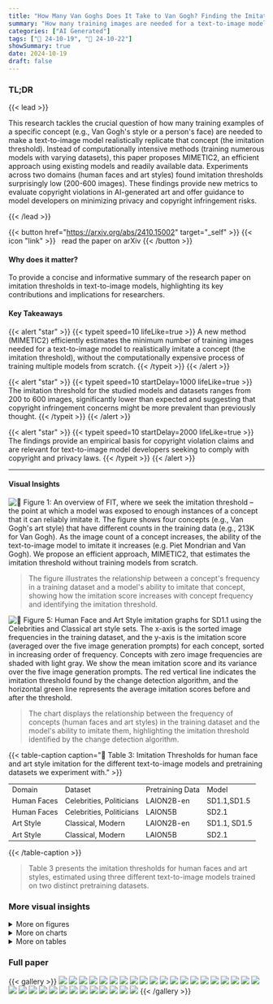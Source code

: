 ```yaml
---
title: "How Many Van Goghs Does It Take to Van Gogh? Finding the Imitation Threshold"
summary: "How many training images are needed for a text-to-image model to reliably imitate a specific concept? This paper introduces a novel method to estimate this "imitation threshold", revealing its surpris..."
categories: ["AI Generated"]
tags: ["🔖 24-10-19", "🤗 24-10-22"]
showSummary: true
date: 2024-10-19
draft: false
---
```


### TL;DR


{{< lead >}}

This research tackles the crucial question of how many training examples of a specific concept (e.g., Van Gogh's style or a person's face) are needed to make a text-to-image model realistically replicate that concept (the imitation threshold).  Instead of computationally intensive methods (training numerous models with varying datasets), this paper proposes MIMETIC2, an efficient approach using existing models and readily available data. Experiments across two domains (human faces and art styles) found imitation thresholds surprisingly low (200-600 images).  These findings provide new metrics to evaluate copyright violations in AI-generated art and offer guidance to model developers on minimizing privacy and copyright infringement risks.

{{< /lead >}}


{{< button href="https://arxiv.org/abs/2410.15002" target="_self" >}}
{{< icon "link" >}} &nbsp; read the paper on arXiv
{{< /button >}}

#### Why does it matter?
To provide a concise and informative summary of the research paper on imitation thresholds in text-to-image models, highlighting its key contributions and implications for researchers.
#### Key Takeaways

{{< alert "star" >}}
{{< typeit speed=10 lifeLike=true >}} A new method (MIMETIC2) efficiently estimates the minimum number of training images needed for a text-to-image model to realistically imitate a concept (the imitation threshold), without the computationally expensive process of training multiple models from scratch. {{< /typeit >}}
{{< /alert >}}

{{< alert "star" >}}
{{< typeit speed=10 startDelay=1000 lifeLike=true >}} The imitation threshold for the studied models and datasets ranges from 200 to 600 images, significantly lower than expected and suggesting that copyright infringement concerns might be more prevalent than previously thought. {{< /typeit >}}
{{< /alert >}}

{{< alert "star" >}}
{{< typeit speed=10 startDelay=2000 lifeLike=true >}} The findings provide an empirical basis for copyright violation claims and are relevant for text-to-image model developers seeking to comply with copyright and privacy laws. {{< /typeit >}}
{{< /alert >}}

------
#### Visual Insights



![](figures/figures_2_0.png "🔼 Figure 1: An overview of FIT, where we seek the imitation threshold – the point at which a model was exposed to enough instances of a concept that it can reliably imitate it. The figure shows four concepts (e.g., Van Gogh's art style) that have different counts in the training data (e.g., 213K for Van Gogh). As the image count of a concept increases, the ability of the text-to-image model to imitate it increases (e.g. Piet Mondrian and Van Gogh). We propose an efficient approach, MIMETIC2, that estimates the imitation threshold without training models from scratch.")

> The figure illustrates the relationship between a concept's frequency in a training dataset and a model's ability to imitate that concept, showing how the imitation score increases with concept frequency and identifying the imitation threshold.





![](charts/charts_8_0.png "🔼 Figure 5: Human Face and Art Style imitation graphs for SD1.1 using the Celebrities and Classical art style sets. The x-axis is the sorted image frequencies in the training dataset, and the y-axis is the imitation score (averaged over the five image generation prompts) for each concept, sorted in increasing order of frequency. Concepts with zero image frequencies are shaded with light gray. We show the mean imitation score and its variance over the five image generation prompts. The red vertical line indicates the imitation threshold found by the change detection algorithm, and the horizontal green line represents the average imitation scores before and after the threshold.")

> The chart displays the relationship between the frequency of concepts (human faces and art styles) in the training dataset and the model's ability to imitate them, highlighting the imitation threshold identified by the change detection algorithm.





{{< table-caption caption="🔽 Table 3: Imitation Thresholds for human face and art style imitation for the different text-to-image models and pretraining datasets we experiment with." >}}
<br><table id='8' style='font-size:14px'><tr><td>Domain</td><td>Dataset</td><td>Pretraining Data</td><td>Model</td></tr><tr><td>Human Faces</td><td>Celebrities, Politicians</td><td>LAION2B-en</td><td>SD1.1,SD1.5</td></tr><tr><td>Human Faces</td><td>Celebrities, Politicians</td><td>LAION5B</td><td>SD2.1</td></tr><tr><td>Art Style</td><td>Classical, Modern</td><td>LAION2B-en</td><td>SD1.1, SD1.5</td></tr><tr><td>Art Style</td><td>Classical, Modern</td><td>LAION5B</td><td>SD2.1</td></tr></table>{{< /table-caption >}}

> Table 3 presents the imitation thresholds for human faces and art styles, estimated using three different text-to-image models trained on two distinct pretraining datasets.



### More visual insights

<details>
<summary>More on figures
</summary>


![](figures/figures_4_0.png "🔼 Figure 2: Examples of real celebrity images (top) and generated images from a text-to-image model (bottom) with increasing image counts from left to right (3, 273, 3K, 10K, and 90K, respectively). The prompt is 'a photorealistic close-up image of {name}'.")

> The figure shows real and generated images of celebrities with increasing numbers of training images, demonstrating the effect of concept frequency on imitation.


![](figures/figures_5_0.png "🔼 Figure 3: Overview of MIMETIC²'s methodology to estimate the imitation threshold. In Step 1, we estimate the frequency of each concept (belonging to a domain) in the pretraining data by obtaining the images that contain the concept of interest. In Step 2, we use the filtered images of each concept (obtained in Step 1) and compare them to the generated images to measure imitation (using g that receives training and generated images). We repeat this process for each concept to generate the imitation score graph, and then determine the imitation threshold with a change detection algorithm.")

> The figure illustrates the MIMETIC² methodology for estimating the imitation threshold by computing concept frequency and imitation score.


![](figures/figures_9_0.png "🔼 Figure 2: Examples of real celebrity images (top) and generated images from a text-to-image model (bottom) with increasing image counts from left to right (3, 273, 3K, 10K, and 90K, respectively). The prompt is “a photorealistic close-up image of {name}.”")

> Figure 2 shows real and generated images of celebrities with varying numbers of training images to illustrate how the quality of generated images improves as the number of training images increases.


![](figures/figures_9_1.png "🔼 Figure 2: Examples of real celebrity images (top) and generated images from a text-to-image model (bottom) with increasing image counts from left to right (3, 273, 3K, 10K, and 90K, respectively). The prompt is 'a photorealistic close-up image of {name}'.")

> The figure shows real and generated images of five celebrities with increasing number of training images, demonstrating the impact of training data size on imitation ability.


![](figures/figures_9_2.png "🔼 Figure 2: Examples of real celebrity images (top) and generated images from a text-to-image model (bottom) with increasing image counts from left to right (3, 273, 3K, 10K, and 90K, respectively). The prompt is \'a photorealistic close-up image of {name}\'")

> The figure shows real and generated images of celebrities with varying numbers of training images to illustrate the effect of concept frequency on imitation.


![](figures/figures_20_0.png "🔼 Figure 2: Examples of real celebrity images (top) and generated images from a text-to-image model (bottom) with increasing image counts from left to right (3, 273, 3K, 10K, and 90K, respectively). The prompt is ''a photorealistic close-up image of {name}''.")

> The figure shows examples of real and generated images of celebrities with increasing numbers of training images, illustrating the relationship between training data and model imitation ability.


![](figures/figures_20_2.png "🔼 Figure 2: Examples of real celebrity images (top) and generated images from a text-to-image model (bottom) with increasing image counts from left to right (3, 273, 3K, 10K, and 90K, respectively). The prompt is 'a photorealistic close-up image of {name}'.")

> The figure shows real and generated images of celebrities with increasing numbers of training images, illustrating the concept of imitation threshold.


![](figures/figures_21_2.png "🔼 Figure 1: An overview of FIT, where we seek the imitation threshold – the point at which a model was exposed to enough instances of a concept that it can reliably imitate it. The figure shows four concepts (e.g., Van Gogh's art style) that have different counts in the training data (e.g., 213K for Van Gogh). As the image count of a concept increases, the ability of the text-to-image model to imitate it increases (e.g. Piet Mondrian and Van Gogh). We propose an efficient approach, MIMETIC2, that estimates the imitation threshold without training models from scratch.")

> The figure illustrates the relationship between a concept's frequency in training data and a model's ability to imitate that concept, introducing the concept of an imitation threshold.


![](figures/figures_23_0.png "🔼 Figure 1: An overview of FIT, where we seek the imitation threshold – the point at which a model was exposed to enough instances of a concept that it can reliably imitate it. The figure shows four concepts (e.g., Van Gogh's art style) that have different counts in the training data (e.g., 213K for Van Gogh). As the image count of a concept increases, the ability of the text-to-image model to imitate it increases (e.g. Piet Mondrian and Van Gogh). We propose an efficient approach, MIMETIC2, that estimates the imitation threshold without training models from scratch.")

> The figure illustrates the relationship between a concept's frequency in a training dataset and a model's ability to imitate that concept, introducing the concept of an imitation threshold.


![](figures/figures_23_1.png "🔼 Figure 1: An overview of FIT, where we seek the imitation threshold – the point at which a model was exposed to enough instances of a concept that it can reliably imitate it. The figure shows four concepts (e.g., Van Gogh's art style) that have different counts in the training data (e.g., 213K for Van Gogh). As the image count of a concept increases, the ability of the text-to-image model to imitate it increases (e.g. Piet Mondrian and Van Gogh). We propose an efficient approach, MIMETIC2, that estimates the imitation threshold without training models from scratch.")

> The figure illustrates the relationship between a concept's frequency in training data and a model's ability to imitate it, introducing the concept of an imitation threshold.


![](figures/figures_23_2.png "🔼 Figure 1: An overview of FIT, where we seek the imitation threshold – the point at which a model was exposed to enough instances of a concept that it can reliably imitate it. The figure shows four concepts (e.g., Van Gogh's art style) that have different counts in the training data (e.g., 213K for Van Gogh). As the image count of a concept increases, the ability of the text-to-image model to imitate it increases (e.g. Piet Mondrian and Van Gogh). We propose an efficient approach, MIMETIC2, that estimates the imitation threshold without training models from scratch.")

> The figure illustrates the relationship between a concept's frequency in training data and a model's ability to imitate that concept, introducing the concept of an imitation threshold.


![](figures/figures_23_3.png "🔼 Figure 1: An overview of FIT, where we seek the imitation threshold – the point at which a model was exposed to enough instances of a concept that it can reliably imitate it. The figure shows four concepts (e.g., Van Gogh's art style) that have different counts in the training data (e.g., 213K for Van Gogh). As the image count of a concept increases, the ability of the text-to-image model to imitate it increases (e.g. Piet Mondrian and Van Gogh). We propose an efficient approach, MIMETIC2, that estimates the imitation threshold without training models from scratch.")

> The figure illustrates the relationship between a concept's frequency in a training dataset and a model's ability to imitate that concept, highlighting the concept of an imitation threshold.


![](figures/figures_23_4.png "🔼 Figure 1: An overview of FIT, where we seek the imitation threshold – the point at which a model was exposed to enough instances of a concept that it can reliably imitate it. The figure shows four concepts (e.g., Van Gogh's art style) that have different counts in the training data (e.g., 213K for Van Gogh). As the image count of a concept increases, the ability of the text-to-image model to imitate it increases (e.g. Piet Mondrian and Van Gogh). We propose an efficient approach, MIMETIC2, that estimates the imitation threshold without training models from scratch.")

> The figure illustrates the relationship between a concept's frequency in a training dataset and a model's ability to imitate that concept, introducing the concept of an imitation threshold.


![](figures/figures_23_5.png "🔼 Figure 2: Examples of real celebrity images (top) and generated images from a text-to-image model (bottom) with increasing image counts from left to right (3, 273, 3K, 10K, and 90K, respectively). The prompt is \'a photorealistic close-up image of {name}\'")

> The figure shows real and generated images of celebrities with increasing number of training images to demonstrate the imitation ability of the model.


![](figures/figures_23_6.png "🔼 Figure 1: An overview of FIT, where we seek the imitation threshold – the point at which a model was exposed to enough instances of a concept that it can reliably imitate it. The figure shows four concepts (e.g., Van Gogh’s art style) that have different counts in the training data (e.g., 213K for Van Gogh). As the image count of a concept increases, the ability of the text-to-image model to imitate it increases (e.g. Piet Mondrian and Van Gogh). We propose an efficient approach, MIMETIC2, that estimates the imitation threshold without training models from scratch.")

> The figure illustrates the relationship between a concept's frequency in a training dataset and a model's ability to imitate that concept, showing how the imitation threshold increases with concept frequency.


![](figures/figures_23_7.png "🔼 Figure 1: An overview of FIT, where we seek the imitation threshold – the point at which a model was exposed to enough instances of a concept that it can reliably imitate it. The figure shows four concepts (e.g., Van Gogh's art style) that have different counts in the training data (e.g., 213K for Van Gogh). As the image count of a concept increases, the ability of the text-to-image model to imitate it increases (e.g. Piet Mondrian and Van Gogh). We propose an efficient approach, MIMETIC2, that estimates the imitation threshold without training models from scratch.")

> The figure illustrates the relationship between a concept's frequency in a training dataset and a model's ability to imitate that concept, introducing the concept of an imitation threshold.


![](figures/figures_23_8.png "🔼 Figure 14: Human Face Imitation (Politicians): Similarity between the training and generated images for all politicians. The politicians with zero image counts are shaded with light gray. We show the mean and variance over the five generation prompts. The images were generated using SD1.2. The change point for human face imitation for politicians when generating images using SD1.1 is detected at 252 faces.")

> The figure shows the imitation scores for politicians as a function of the number of their images in the training dataset, with the imitation threshold detected at 252 faces.


![](figures/figures_24_0.png "🔼 Figure 15: Human Face Imitation (Politicians): Similarity between the training and generated images for all politicians. The politicians with zero image counts are shaded with light gray. We show the mean and variance over the five generation prompts. The images were generated using SD1.3. The change point for human face imitation for politicians when generating images using SD1.1 is detected at 234 faces.")

> The figure shows the imitation scores for politicians and their image counts in the training data, with the imitation threshold detected at 234 faces when using the SD1.3 model.


![](figures/figures_24_1.png "🔼 Figure 15: Human Face Imitation (Politicians): Similarity between the training and generated images for all politicians. The politicians with zero image counts are shaded with light gray. We show the mean and variance over the five generation prompts. The images were generated using SD1.3. The change point for human face imitation for politicians when generating images using SD1.1 is detected at 234 faces.")

> The figure shows the imitation score for politicians plotted against their image counts in the training data, revealing an imitation threshold of 234 faces for the SD1.3 model.


![](figures/figures_25_0.png "🔼 Figure 5: Human Face and Art Style imitation graphs for SD1.1 using the Celebrities and Classical art style sets. The x-axis represents the sorted image frequencies in the training dataset, and the y-axis represents the imitation of the training images in the generated images, for each concept. Concepts with zero image frequencies are shaded with light gray. We show the mean imitation score and its variance over the five image generation prompts. The red vertical line indicates the imitation threshold found by the change detection algorithm, and the horizontal green line represents the average imitation scores before and after the threshold.")

> The figure shows the imitation scores for human faces and art styles as a function of their image frequencies in the training dataset, illustrating the relationship between concept prevalence and a model's ability to imitate.


![](figures/figures_26_0.png "🔼 Figure 5: Human Face and Art Style imitation graphs for SD1.1 using the Celebrities and Classical art style sets. The x-axis represents the sorted image frequencies in the training dataset, and the y-axis represents the imitation of the training images in the generated images, for each concept. Concepts with zero image frequencies are shaded with light gray. We show the mean imitation score and its variance over the five image generation prompts. The red vertical line indicates the imitation threshold found by the change detection algorithm, and the horizontal green line represents the average imitation scores before and after the threshold.")

> The figure shows the imitation scores for human faces and art styles as a function of their image frequencies in the training dataset, with the imitation threshold identified by a change detection algorithm.


![](figures/figures_26_1.png "🔼 Figure 5: Human Face and Art Style imitation graphs for SD1.1 using the Celebrities and Classical art style sets. The x-axis represents the sorted image frequencies in the training dataset, and the y-axis represents the imitation of the training images in the generated images, for each concept. Concepts with zero image frequencies are shaded with light gray. We show the mean imitation score and its variance over the five image generation prompts. The red vertical line indicates the imitation threshold found by the change detection algorithm, and the horizontal green line represents the average imitation scores before and after the threshold.")

> The figure shows the relationship between a concept's frequency in the training data and the model's imitation score for human faces and art styles, indicating the imitation threshold.


![](figures/figures_26_2.png "🔼 Figure 15: Human Face Imitation (Politicians): Similarity between the training and generated images for all politicians. The politicians with zero image counts are shaded with light gray. We show the mean and variance over the five generation prompts. The images were generated using SD1.3. The change point for human face imitation for politicians when generating images using SD1.1 is detected at 234 faces.")

> The figure shows the imitation scores for politicians as a function of their image frequencies in the training dataset, with a change detection algorithm identifying the imitation threshold at 234 faces.


![](figures/figures_26_3.png "🔼 Figure 5: Human Face and Art Style imitation graphs for SD1.1 using the Celebrities and Classical art style sets. The x-axis represents the sorted image frequencies in the training dataset, and the y-axis represents the imitation of the training images in the generated images, for each concept. Concepts with zero image frequencies are shaded with light gray. We show the mean imitation score and its variance over the five image generation prompts. The red vertical line indicates the imitation threshold found by the change detection algorithm, and the horizontal green line represents the average imitation scores before and after the threshold.")

> The figure shows the imitation scores for human faces and art styles as a function of their image frequencies in the training dataset, illustrating the concept of imitation threshold.


![](figures/figures_26_4.png "🔼 Figure 17: Human Face Imitation (Celebrities): Similarity between the training and generated images for all celebrities. The celebrities with zero image counts are shaded with light gray. We show the mean and variance over the five generation prompts. The images were generated using SD1.1. The change point for human face imitation for celebrities when generating images using SD1.1 is detected at 364 faces.")

> The figure shows the imitation score of generated images for celebrities plotted against their image frequency in the training dataset, revealing the imitation threshold at 364 faces for the SD1.1 model.


![](figures/figures_27_0.png "🔼 Figure 5: Human Face and Art Style imitation graphs for SD1.1 using the Celebrities and Classical art style sets. The x-axis is the sorted image frequencies in the training dataset, and the y-axis is the imitation score (averaged over the five image generation prompts) for each concept, sorted in increasing order of frequency. Concepts with zero image frequencies are shaded with light gray. We show the mean imitation score and its variance over the five image generation prompts. The red vertical line indicates the imitation threshold found by the change detection algorithm, and the horizontal green line represents the average imitation scores before and after the threshold.")

> The figure shows the imitation scores of different concepts (celebrities and art styles) as a function of their frequencies in the training data, illustrating the concept of imitation threshold.


![](figures/figures_27_1.png "🔼 Figure 5: Human Face and Art Style imitation graphs for SD1.1 using the Celebrities and Classical art style sets. The x-axis is the sorted image frequencies in the training dataset, and the y-axis is the imitation of the training images in the generated images, for each concept. Concepts with zero image frequencies are shaded with light gray. We show the mean imitation score and its variance over the five image generation prompts. The red vertical line indicates the imitation threshold found by the change detection algorithm, and the horizontal green line represents the average imitation scores before and after the threshold.")

> The figure shows the imitation scores of concepts in two domains (human faces and art styles) plotted against their frequency in the training data, illustrating the relationship between concept frequency and a model's ability to imitate that concept and showing the estimated imitation threshold for each.


![](figures/figures_27_2.png "🔼 Figure 5: Human Face and Art Style imitation graphs for SD1.1 using the Celebrities and Classical art style sets. The x-axis represents the sorted image frequencies in the training dataset, and the y-axis represents the imitation of the training images in the generated images, for each concept. Concepts with zero image frequencies are shaded with light gray. We show the mean imitation score and its variance over the five image generation prompts. The red vertical line indicates the imitation threshold found by the change detection algorithm, and the horizontal green line represents the average imitation scores before and after the threshold.")

> The figure shows the imitation scores for celebrities and classical art styles as a function of their image frequency in the training data, revealing the imitation threshold for each.


![](figures/figures_27_3.png "🔼 Figure 5: Human Face and Art Style imitation graphs for SD1.1 using the Celebrities and Classical art style sets. The x-axis represents the sorted image frequencies in the training dataset, and the y-axis represents the imitation of the training images in the generated images, for each concept. Concepts with zero image frequencies are shaded with light gray. We show the mean imitation score and its variance over the five image generation prompts. The red vertical line indicates the imitation threshold found by the change detection algorithm, and the horizontal green line represents the average imitation scores before and after the threshold.")

> The figure shows the imitation scores of concepts (celebrities and art styles) as a function of their frequency in the training data, illustrating the relationship between concept prevalence and the model's ability to imitate them, with the imitation threshold identified by a change detection algorithm.


![](figures/figures_27_4.png "🔼 Figure 5: Human Face and Art Style imitation graphs for SD1.1 using the Celebrities and Classical art style sets. The x-axis represents the sorted image frequencies in the training dataset, and the y-axis represents the imitation of the training images in the generated images, for each concept. Concepts with zero image frequencies are shaded with light gray. We show the mean imitation score and its variance over the five image generation prompts. The red vertical line indicates the imitation threshold found by the change detection algorithm, and the horizontal green line represents the average imitation scores before and after the threshold.")

> The figure shows the imitation scores for human faces and art styles as a function of the concept's image frequency in the training dataset, indicating the imitation thresholds for these concepts.


![](figures/figures_28_0.png "🔼 Figure 2: Examples of real celebrity images (top) and generated images from a text-to-image model (bottom) with increasing image counts from left to right (3, 273, 3K, 10K, and 90K, respectively). The prompt is 'a photorealistic close-up image of {name}'.")

> The figure shows real and generated images of five celebrities with increasing numbers of training images to illustrate the concept of imitation threshold.


![](figures/figures_29_0.png "🔼 Figure 2: Examples of real celebrity images (top) and generated images from a text-to-image model (bottom) with increasing image counts from left to right (3, 273, 3K, 10K, and 90K, respectively). The prompt is “a photorealistic close-up image of {name}”.")

> The figure shows real and generated images of celebrities with increasing number of training images, illustrating the effect of training data size on model imitation.


![](figures/figures_29_1.png "🔼 Figure 1: An overview of FIT, where we seek the imitation threshold – the point at which a model was exposed to enough instances of a concept that it can reliably imitate it. The figure shows four concepts (e.g., Van Gogh's art style) that have different counts in the training data (e.g., 213K for Van Gogh). As the image count of a concept increases, the ability of the text-to-image model to imitate it increases (e.g. Piet Mondrian and Van Gogh). We propose an efficient approach, MIMETIC2, that estimates the imitation threshold without training models from scratch.")

> The figure illustrates the relationship between a concept's frequency in a training dataset and a model's ability to imitate it, showing how imitation score increases with concept frequency and introducing the proposed MIMETIC2 approach.


</details>



<details>
<summary>More on charts
</summary>


![](charts/charts_20_0.png "🔼 Figure 7: Average cosine similarity between the faces of the same people (blue colored) and of the faces of different people (red colored), measured across the reference images of the celebrities.")

> The histogram shows the distribution of average cosine similarity scores between face embeddings of the same person and different persons, used to determine the threshold for filtering images.


![](charts/charts_21_0.png "🔼 Figure 9: The first filtering step involves determining the threshold to distinguish between art and non-art images from the pretraining images, for which we compare the similarity of the image's embedding to the embedding of the text 'an artwork'.")

> The chart displays histograms showing the distribution of cosine similarity scores between image embeddings and the text embedding of 'an artwork', for both art and non-art images, used to determine the threshold for filtering non-art images from the pretraining dataset.


![](charts/charts_22_0.png "🔼 Figure 12: The second filtering step involves determining the if an art work whose caption mentions an artist actually belongs to that artist or not.")

> The histogram shows the average cosine similarity between embeddings of art images of the same artist and art images of different artists for classical and modern artists.


![](charts/charts_22_1.png "🔼 Figure 12: The second filtering step involves determining the if an art work whose caption mentions an artist actually belongs to that artist or not.")

> The figure shows the histograms of average cosine similarity between embeddings of images of the same artist and images of different artists for classical and modern artists, used to determine a threshold for filtering art images.


![](charts/charts_29_0.png "🔼 Figure 33: False-match rate (FMR) of all the face embedding models across the six demographic groups. Amazon Rekognition and InsightFace have the lowest FMR values. Moreover, these two models have lowest disparity of FMR over the demographic groups.")

> The chart displays the false-match rates of eight different face recognition models across six demographic groups, showing that Amazon Rekognition and InsightFace have the lowest false-match rates and lowest disparity across groups.


![](charts/charts_30_0.png "🔼 Figure 34: True-match rate (TMR) of all the face embedding models across the six demographic groups. Amazon Rekognition model has the highest TMR values.")

> The chart displays the true-match rate (TMR) for six demographic groups across eight different face embedding models.


</details>



<details>
<summary>More on tables
</summary>


{{< table-caption caption="🔽 Table 3: Imitation Thresholds for human face and art style imitation for the different text-to-image models and pretraining datasets we experiment with." >}}
<br><table id='11' style='font-size:14px'><tr><td>Human faces</td><td>Art style</td></tr><tr><td>A photorealistic close-up photograph of x</td><td>A painting in the style of X</td></tr><tr><td>High-resolution close-up image of X</td><td>An artwork in the style of X</td></tr><tr><td>Close-up headshot of x</td><td>A sketch in the style of X</td></tr><tr><td>X's facial close-up</td><td>A fine art piece in the style of X</td></tr><tr><td>X's face portrait</td><td>An illustration in the style of X</td></tr></table>{{< /table-caption >}}

> Table 3 presents the imitation thresholds for human faces and art styles across different text-to-image models and their respective training datasets.


{{< table-caption caption="🔽 Table 3: Imitation Thresholds for human face and art style imitation for the different text-to-image models and pretraining datasets we experiment with." >}}
<br><table id='2' style='font-size:14px'><tr><td></td><td></td><td colspan="2">Human Faces</td><td colspan="2">Art Style</td></tr><tr><td>Pretraining Dataset</td><td>Model</td><td>Celebrities</td><td>Politicians</td><td>Classical</td><td>Modern</td></tr><tr><td rowspan="2">LAION2B-en</td><td>SD1.1</td><td>364</td><td>234</td><td>112</td><td>198</td></tr><tr><td>SD1.5</td><td>364</td><td>234</td><td>112</td><td>198</td></tr><tr><td>LAION-5B</td><td>SD2.1</td><td>527</td><td>369</td><td>185</td><td>241</td></tr></table>{{< /table-caption >}}

> Table 3 presents the imitation thresholds for human faces and art styles across three different text-to-image models trained on two distinct datasets.


{{< table-caption caption="🔽 Table 4: Average difference in the imitation scores for concepts whose image counts differ by less than 10. The difference in the imitation scores are very close to 0, providing the empirical validation the distribution invariance assumption." >}}
<br><table id='6' style='font-size:16px'><tr><td>Domain</td><td>Dataset</td><td>Avg. difference in imitation score</td></tr><tr><td>Human Faces</td><td>Celebrities</td><td>0.0007</td></tr><tr><td>Human Faces</td><td>Politicians</td><td>0.0023</td></tr><tr><td>Art Style</td><td>Classical Art Style</td><td>-0.0088</td></tr><tr><td>Art Style</td><td>Modern Art Style</td><td>-0.0013</td></tr></table>{{< /table-caption >}}

> Table 4 presents the average difference in imitation scores for concepts with similar image counts, supporting the assumption of distributional invariance across concepts within the same domain.


{{< table-caption caption="🔽 Table 3: Imitation Thresholds for human face and art style imitation for the different text-to-image models and pretraining datasets we experiment with." >}}
<br><table id='2' style='font-size:18px'><tr><td>Celebrity</td><td>Face Count in 100K images</td><td>Face Count in Images with Caption Mention</td><td>Percentage of Missed Images</td><td>Number of Missed Images</td></tr><tr><td>Floyd Mayweather</td><td>1</td><td>0</td><td>0.001%</td><td>23K</td></tr><tr><td>Oprah Winfrey</td><td>2</td><td>0</td><td>0.002%</td><td>46K</td></tr><tr><td>Ronald Reagan</td><td>6</td><td>3</td><td>0.003%</td><td>69K</td></tr><tr><td>Ben Affleck</td><td>0</td><td>0</td><td>0.0%</td><td>0</td></tr><tr><td>Anne Hathaway</td><td>0</td><td>0</td><td>0.0%</td><td>0</td></tr><tr><td>Stephen King</td><td>0</td><td>0</td><td>0.0%</td><td>0</td></tr><tr><td>Johnny Depp</td><td>9</td><td>1</td><td>0.008%</td><td>184K</td></tr><tr><td>Abraham Lincoln</td><td>52</td><td>1</td><td>0.051%</td><td>1.17M</td></tr><tr><td>Kate Middleton</td><td>34</td><td>1</td><td>0.033%</td><td>759K</td></tr><tr><td>Donald Trump</td><td>16</td><td>0</td><td>0.016%</td><td>368K</td></tr></table>{{< /table-caption >}}

> Table 3 presents the imitation thresholds for human faces and art styles across different text-to-image models and their corresponding training datasets.


{{< table-caption caption="🔽 Table 6: Imitation Thresholds for politicians for all models in SD1 series and SD2.1" >}}
<br><table id='13' style='font-size:20px'><tr><td>Pretraining Dataset</td><td>Model</td><td>Human Faces : Politicians</td></tr><tr><td rowspan="5">LAION2B-en</td><td>SD1.1</td><td>234</td></tr><tr><td>SD1.2</td><td>252</td></tr><tr><td>SD1.3</td><td>234</td></tr><tr><td>SD1.4</td><td>234</td></tr><tr><td>SD1.5</td><td>234</td></tr><tr><td>LAION-5B</td><td>SD2.1</td><td>369</td></tr></table>{{< /table-caption >}}

> The table presents the imitation thresholds for politicians obtained using different versions of Stable Diffusion models, trained on LAION2B-en and LAION-5B datasets.


{{< table-caption caption="🔽 Table 3: Imitation Thresholds for human face and art style imitation for the different text-to-image models and pretraining datasets we experiment with." >}}
<br><table id='2' style='font-size:18px'><tr><td></td><td></td><td colspan="2">Human Faces</td><td colspan="2">Art Style</td></tr><tr><td>Pretraining Dataset</td><td>Model</td><td>Celebrities</td><td>Politicians</td><td>Classical Artists</td><td>Modern Artists</td></tr><tr><td rowspan="2">LAION2B-en</td><td>SD1.1</td><td>364</td><td>234</td><td>112, 391</td><td>198</td></tr><tr><td>SD1.5</td><td>364, 8571</td><td>234, 4688</td><td>112, 360</td><td>198, 4821</td></tr><tr><td>LAION-5B</td><td>SD2.1</td><td>527, 9650</td><td>369, 8666</td><td>185, 848</td><td>241, 1132</td></tr></table>{{< /table-caption >}}

> Table 3 shows the imitation thresholds for human faces and art styles across three text-to-image models trained on two different pretraining datasets.


{{< table-caption caption="🔽 Table 3: Imitation Thresholds for human face and art style imitation for the different text-to-image models and pretraining datasets we experiment with." >}}
<br><table id='5' style='font-size:18px'><tr><td>Caption Counts (LAION-2B)</td><td>Celebrities</td><td>Politicians</td><td>Classical Artists</td><td>Modern Artists</td></tr><tr><td>0</td><td>19</td><td>15</td><td>14</td><td>15</td></tr><tr><td>1-100</td><td>48</td><td>60</td><td>67</td><td>69</td></tr><tr><td>100-500</td><td>57</td><td>120</td><td>133</td><td>139</td></tr><tr><td>500-1K</td><td>52</td><td>80</td><td>62</td><td>62</td></tr><tr><td>1K-5K</td><td>151</td><td>65</td><td>63</td><td>64</td></tr><tr><td>5K-10K</td><td>19</td><td>40</td><td>39</td><td>32</td></tr><tr><td>> 10K</td><td>53</td><td>40</td><td>40</td><td>34</td></tr></table>{{< /table-caption >}}

> Table 3 presents the imitation thresholds for human faces and art styles across different text-to-image models and pretraining datasets.


</details>


### Full paper

{{< gallery >}}
<img src="paper_images/1.png" class="grid-w50 md:grid-w33 xl:grid-w25" />
<img src="paper_images/2.png" class="grid-w50 md:grid-w33 xl:grid-w25" />
<img src="paper_images/3.png" class="grid-w50 md:grid-w33 xl:grid-w25" />
<img src="paper_images/4.png" class="grid-w50 md:grid-w33 xl:grid-w25" />
<img src="paper_images/5.png" class="grid-w50 md:grid-w33 xl:grid-w25" />
<img src="paper_images/6.png" class="grid-w50 md:grid-w33 xl:grid-w25" />
<img src="paper_images/7.png" class="grid-w50 md:grid-w33 xl:grid-w25" />
<img src="paper_images/8.png" class="grid-w50 md:grid-w33 xl:grid-w25" />
<img src="paper_images/9.png" class="grid-w50 md:grid-w33 xl:grid-w25" />
<img src="paper_images/10.png" class="grid-w50 md:grid-w33 xl:grid-w25" />
<img src="paper_images/11.png" class="grid-w50 md:grid-w33 xl:grid-w25" />
<img src="paper_images/12.png" class="grid-w50 md:grid-w33 xl:grid-w25" />
<img src="paper_images/13.png" class="grid-w50 md:grid-w33 xl:grid-w25" />
<img src="paper_images/14.png" class="grid-w50 md:grid-w33 xl:grid-w25" />
<img src="paper_images/15.png" class="grid-w50 md:grid-w33 xl:grid-w25" />
<img src="paper_images/16.png" class="grid-w50 md:grid-w33 xl:grid-w25" />
<img src="paper_images/17.png" class="grid-w50 md:grid-w33 xl:grid-w25" />
<img src="paper_images/18.png" class="grid-w50 md:grid-w33 xl:grid-w25" />
<img src="paper_images/19.png" class="grid-w50 md:grid-w33 xl:grid-w25" />
<img src="paper_images/20.png" class="grid-w50 md:grid-w33 xl:grid-w25" />
<img src="paper_images/21.png" class="grid-w50 md:grid-w33 xl:grid-w25" />
<img src="paper_images/22.png" class="grid-w50 md:grid-w33 xl:grid-w25" />
<img src="paper_images/23.png" class="grid-w50 md:grid-w33 xl:grid-w25" />
<img src="paper_images/24.png" class="grid-w50 md:grid-w33 xl:grid-w25" />
<img src="paper_images/25.png" class="grid-w50 md:grid-w33 xl:grid-w25" />
<img src="paper_images/26.png" class="grid-w50 md:grid-w33 xl:grid-w25" />
<img src="paper_images/27.png" class="grid-w50 md:grid-w33 xl:grid-w25" />
<img src="paper_images/28.png" class="grid-w50 md:grid-w33 xl:grid-w25" />
<img src="paper_images/29.png" class="grid-w50 md:grid-w33 xl:grid-w25" />
<img src="paper_images/30.png" class="grid-w50 md:grid-w33 xl:grid-w25" />
<img src="paper_images/31.png" class="grid-w50 md:grid-w33 xl:grid-w25" />
<img src="paper_images/32.png" class="grid-w50 md:grid-w33 xl:grid-w25" />
<img src="paper_images/33.png" class="grid-w50 md:grid-w33 xl:grid-w25" />
{{< /gallery >}}